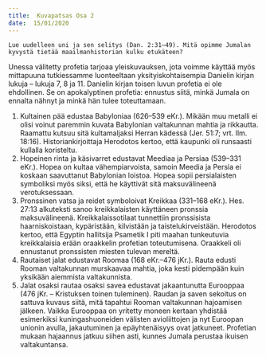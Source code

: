 ```yaml
---
title:  Kuvapatsas Osa 2
date:  15/01/2020
---
```


`Lue uudelleen uni ja sen selitys (Dan. 2:31–49). Mitä opimme Jumalan kyvystä tietää maailmanhistorian kulku etukäteen?`

Unessa välitetty profetia tarjoaa yleiskuvauksen, jota voimme käyttää myös mittapuuna tutkiessamme luonteeltaan yksityiskohtaisempia Danielin kirjan lukuja – lukuja 7, 8 ja 11. Danielin kirjan toisen luvun profetia ei ole ehdollinen. Se on apokalyptinen profetia: ennustus siitä, minkä Jumala on ennalta nähnyt ja minkä hän tulee toteuttamaan.

1. Kultainen pää edustaa Babyloniaa (626–539 eKr.). Mikään muu metalli ei olisi voinut paremmin kuvata Babylonian valtakunnan mahtia ja rikkautta. Raamattu kutsuu sitä kultamaljaksi Herran kädessä (Jer. 51:7; vrt. Ilm. 18:16). Historiankirjoittaja Herodotos kertoo, että kaupunki oli runsaasti kullalla koristeltu.
2. Hopeinen rinta ja käsivarret edustavat Meediaa ja Persiaa (539–331 eKr.). Hopea on kultaa vähempiarvoista, samoin Meedia ja Persia ei koskaan saavuttanut Babylonian loistoa. Hopea sopii persialaisten symboliksi myös siksi, että he käyttivät sitä maksuvälineenä verotuksessaan.
3. Pronssinen vatsa ja reidet symboloivat Kreikkaa (331–168 eKr.). Hes. 27:13 alkuteksti sanoo kreikkalaisten käyttäneen pronssia maksuvälineenä. Kreikkalaissotilaat tunnettiin pronssisista haarniskoistaan, kypäristään, kilvistään ja taistelukirveistään. Herodotos kertoo, että Egyptin hallitsija Psametik I piti maahan tunkeutuvia kreikkalaisia erään oraakkelin profetian toteutumisena. Oraakkeli oli ennustanut pronssisten miesten tulevan mereltä.
4. Rautaiset jalat edustavat Roomaa (168 eKr.–476 jKr.). Rauta edusti Rooman valtakunnan murskaavaa mahtia, joka kesti pidempään kuin yksikään aiemmista valtakunnista.
5. Jalat osaksi rautaa osaksi savea edustavat jakaantunutta Eurooppaa (476 jKr. – Kristuksen toinen tuleminen). Raudan ja saven sekoitus on sattuva kuvaus siitä, mitä tapahtui Rooman valtakunnan hajoamisen jälkeen. Vaikka Eurooppaa on yritetty moneen kertaan yhdistää esimerkiksi kuningashuoneiden välisten avioliittojen ja nyt Euroopan unionin avulla, jakautuminen ja epäyhtenäisyys ovat jatkuneet. Profetian mukaan hajaannus jatkuu siihen asti, kunnes Jumala perustaa ikuisen valtakuntansa.